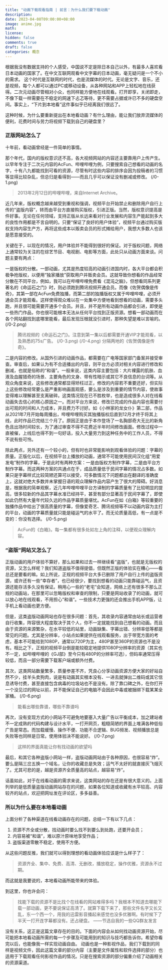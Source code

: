 ```yaml
---
title: "动画下载观看指南 | 前言：为什么我们要下载动画"
description: 
date: 2023-04-08T09:00:00+08:00
image: anime.jpg
math: 
license: 
hidden: false
comments: true
draft: false
categories: 概念
---
```


根据我没有数据支持的个人感受，中国说不定是除日本自己以外，有最多人喜欢看日本动画的国家了。在中文互联网观看中文字幕的日本动画，毫无疑问是一个不小的需求。
这个时代是互联网的时代，也是流媒体的时代。无论是文字、音乐，还是视频，每个人都可以通过PC或移动设备，从各种网站和APP上轻松地在线获得。二次元动画尽管相对小众，也同样能方便地在线观看。打开即享，关闭即走，不像下载一样需要在不稳定的网速下忐忑等待，更不需要占据或许已不多的硬盘空间。事实上，“下片到本地看”这件事似乎已经离我们很远了。

这种时候，为什么要重新提出在本地看动画？有什么理由，能让我们放弃流媒体的便利，花费时间与劳力将视频下载到自己的硬盘里？

### 正版网站怎么了

十年前，看动画曾经是一件简单的事情。

那个年代，国内的版权意识还不高，各大视频网站的内容还主要靠用户上传产生。以早年专注于二次元内容的AcFun、哔哩哔哩为例，只要搜索自己想看的动画的名字，十有八九都能找到可看的资源，尽管有时这些内容的排序会因为投稿者的习惯等显得比较杂乱，但总归是看得到——而且几乎可以保证没有删减或修改。
![]()(/0-1.png)
> 2013年2月12日的哔哩哔哩，来自Internet Archive。

近几年来，版权概念越来越受到重视和强调，视频平台开始禁止和删除用户自行上传的“盗版内容”，转而由平台方直接购买版权，引进正版。当然，版权意识提高是件好事。无论在任何领域，支持正版从长远来看对行业发展和内容生产能起到多大的良性作用都是不言自明的。只要“保证了良好的用户体验”，视频平台通过购买版权支持内容生产方，再将这些成本以贩卖会员的形式摊给用户，我想大多数人也该是愿意接受的。

关键在于，以现在的情况，用户体验并不能得到很好的保证。对于版权问题，网络上通常较为关注的在综艺节目、电视剧、电影等方面，此处只从动画方面来谈。问题主要有两点：

一是版权的分散。一部动画，尤其是热度较高的动画引进国内时，各大平台都会积极争抢版权，以便用“独家播放”获取用户并贩卖会员。这就导致你想看的作品经常分散在不同平台，例如，我可以在哔哩哔哩免费看《混沌之脑》，但想看同系列更著名的《命运石之门》时，则必须跑到腾讯视频开通会员。而像《佐贺偶像是传奇》，其第一部在AcFun免费独播，而第二部的独播版权又属于哔哩哔哩，必须开通会员才能观看。这样使得观众难以在一处集中方便地看到想看的动画，需要多头跑，并且很可能需要开通多个会员。并且，并不是所有动画作品都会引进，即使是一些热门作品，你也很可能根本无法从任何平台找到正版资源。想看一部动画而在各个网站翻找到底哪里能看，最后发现压根就没引进时，那种失望是难以言喻的。
![]()(/0-2.png)
> 腾讯视频的《命运石之门》。注意到第一集以后都需要开通VIP才能观看，以及熟悉的75s广告。
![]()(/0-3.png)
![]()(/0-4.png)
> 分隔两地的《佐贺偶像是传奇》。

二是内容的修改。从国外引进的动画作品，都需要在广电等国家部门备案并接受审查。审查后，如果认为有不合适播出的内容，则平台方必须对相关内容进行修改和删减，也就是俗称的“和谐”。一般来说，这类内容主要包括：大片裸露的肌肤、血液及血腥猎奇的场景、主要角色的文身、带有性暗示或其它不良信息的台词等。从观众角度来说，这些修改通常都显得矫枉过正，修改的内容若不重要还好，但实际上这些修改经常要么是严重影响画面观感，要么是涉及到重要的情节内容，使故事变得难以理解甚至支离破碎。这类情况现在已不胜枚举，也是造成很多人对在线看动画失去信心的核心原因之一。而对平台方来说，修改已完成的作品内容也需要付出可观的时间和人力成本，并且费力不讨好。如《小林家的龙女仆》第二部，作品从2021年7月开始每周播出，哔哩哔哩购买其独播版权后直到12月才终于将其上线，此时作品已完结三个月了。原因正是由于本作登场了一名胸部奇大无比的新角色且出场时间较长，为了通过审查不得不花费近半年时间修改画面。修改过程中一直被催，上线后也得不到一句好话，投入大量劳力到这种任务中的工作人员，不得不说有些可怜。

除此两点，另外还有一个较小的，但有时也非常能影响到观看体验的问题：字幕的质量。正版化以后，在视频平台上播放的动画，通常不可能使用民间汉化组“用爱发电”制作的字幕，于是此时有两种方案：一是由版权方制作字幕，二是由平台方制作字幕。而这两种方案的共通点在于，成品质量低于民间字幕的情况占多数。如果只是字幕样式比较简陋还算可以接受，可多数情况下问题都出在翻译的准确度上，这就对绝大多数并未掌握日语的观众理解作品内容产生了很大的障碍。好消息是，根据我的简单观察，近几年哔哩哔哩平台方译制的字幕质量有了比较明显的提高，很多较新的作品其字幕水准已经持平，甚至有部分显著高于民间字幕了，即使如此仍然有大量年代较久远的作品字幕质量堪忧。AcFun在如《白箱》等较重要的独播作品中给出了很高质量的字幕，但像爱奇艺、腾讯视频等不以动画内容为主打的平台，动画的字幕质量就只能是碰运气的水平了。而无论质量高低，有一点是不变的：你没有选择。
![]()(/0-5.png)
> AcFun的《白箱》。每一集都有很多处如左上角的注释，以便观众理解内容。

### “盗版”网站又怎么了

正版动画的用户体验不算好，那么如果和过去一样继续看“盗版”，也就是无版权的资源，又怎么样呢？我们知道盗版不值得提倡，但既然正版的体验实在糟心——看总还是要看的嘛。如上所说，正规的视频平台大多已删除了用户自行上传的盗版资源，或许还有一些“幸存者”，也已经很少，要找到想看的动画只能靠碰运气，且资源还能存活多久没有保证。稍用心一些的“老宅”会知道，网络上还有很多不那么正规的动画站，在那里可以忽略版权和审查的限制，只要是网站收录了的动画，就可以放心地在线观看，不用担心“和谐”。一些技术力更强的还会推出手机APP版，让手机上看动画也更方便。

但是，这类盗版动画网站也存在很多问题：首先，其收录内容通常由站长或运营者自行收集，阵容很大程度取决于其个人，你不一定就能找到自己想看的动画。而且由于资源的来源繁杂，在水平较低的站里，动画缺集、字幕出错、分辨率低等都是常见的问题。尤其是分辨率，小站点如果提供在线观看服务，出于带宽方面的考虑，基本不可能给到1080P，通常以720P为主，480P甚至360P的资源也不是没有。相比之下，正规的视频平台倒是能较稳定地提供1080P分辨率的资源（其实也不一定，如哔哩哔哩的《GJ部》至今只有480P的分辨率可选），但码率通常压得较低，而且一部分需要下载客户端或额外付费。

其次，这类网站数量繁多，质量参差不齐，凭良心分享动画资源方便大家的好站自然不少，挂羊头卖狗肉，说是有动画其实根本没有、一进去就弹出二维码或其它信息诱导付费，甚至直接包含病毒的垃圾站也不是没有。除了靠口碑之外，在你打开一个没见过的网址以前，并不能保证自己的电脑不会因此中毒或被捆绑下载某某全家桶。
![]()(/0-6.png)
> 能看出哪些靠谱，哪些不靠谱吗

再次，没有变现方式的小网站不可避免地要塞入大量广告以平衡成本，加之建站者不一定成熟的代码构建与设计水平，一打开网页，粗糙简陋的界面上堆满各种低俗广告是常态。而加载缓慢、操作不便、功能不合逻辑、BUG频发、视频播放总是失败等也同样是日常。使用体验决不能说好。
![]()(/0-7.png)
> 这样的界面真能让你有找动画的欲望吗

最后，和其它各种盗版小网站一样，盗版动画网站由于各种原因，也很容易“炸”。要么是隔三岔五换一个域名，让你的收藏总是失效；运气不太好的就直接灰飞烟灭了。尤其可悲的是，越是资源齐全质量高的站点，越容易“炸”。

话虽如此，对于在线看动画的需求来说，这类网站的存在还是有很大意义的。上面列举的是低质量盗版动画网站存在的问题，如果各位知道或收藏有水平较高、内容较齐的站点，欢迎把网址发在评论区，多多益善。

### 所以为什么要在本地看动画

上面分析了各种渠道在线看动画存在的问题，总结一下有以下几点：

1. 资源不齐全或分散，找动画时要么找不到要么到处跑，还要开会员；
2. 内容易被“和谐”，难以原汁原味地享受作品；
3. 盗版渠道零散不稳定，使用不方便。

从这些问题反推，我们就可以得到理想的看动画体验应该是什么样子了：

> 资源齐全、集中、免费、高清、无删改，播放稳定，操作优雅，资源永不过期。
> 

而这就是我要说的，本地看动画所能带来的体验。

到这里，你也许会问：

> 找能下载的资源不是比找个在线看的网站难得多吗？我根本不知道去哪能下载一部动画，更不要说保证高清了。就算下载下来了，那些文件名字又长又乱，东一个西一个，用我的迅雷影音播起来感觉也没多优雅啊。有时候下了半天一打开连字幕都没有。还占硬盘。
> ——节选自我的一些QQ群友发言

没有关系，这正是这篇文章存在的目的。下面的内容会从如何找动画资源开始，尽可能把本地看动画所需的每一个步骤及可能用到的知识与技巧都告诉你。希望你看完以后，也能像我一样实现动画自由。
动画也是一种影视作品，我们下载到的同样是视频文件，因此这篇文章的部分内容（主要是文件属性和软件选择的部分）也适用于下载观看任何影视作品的情况。只是在搜索资源的部分偏重介绍了动画相关的资源渠道。


